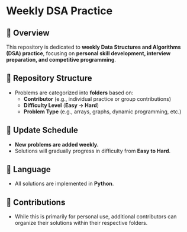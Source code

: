# Weekly DSA Practice  

## 📌 Overview  
This repository is dedicated to **weekly Data Structures and Algorithms (DSA) practice**, focusing on **personal skill development, interview preparation, and competitive programming**.  

## 📂 Repository Structure  
- Problems are categorized into **folders** based on:  
  - **Contributor** (e.g., individual practice or group contributions)  
  - **Difficulty Level** (**Easy → Hard**)  
  - **Problem Type** (e.g., arrays, graphs, dynamic programming, etc.)  

## 🔄 Update Schedule  
- **New problems are added weekly.**  
- Solutions will gradually progress in difficulty from **Easy to Hard**.  

## 🐍 Language  
- All solutions are implemented in **Python**.  

## 🚀 Contributions  
- While this is primarily for personal use, additional contributors can organize their solutions within their respective folders.  

